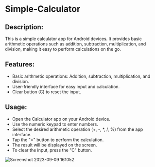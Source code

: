 # Simple-Calculator

## Description:
This is a simple calculator app for Android devices. It provides basic arithmetic operations such as addition, subtraction, multiplication, and division, making it easy to perform calculations on the go.


## Features:
* Basic arithmetic operations: Addition, subtraction, multiplication, and division.
* User-friendly interface for easy input and calculation.
* Clear button (C) to reset the input.


## Usage:
* Open the Calculator app on your Android device.
* Use the numeric keypad to enter numbers.
* Select the desired arithmetic operation (+, -, *, /, %) from the app interface.
* Tap the "=" button to perform the calculation.
* The result will be displayed on the screen.
* To clear the input, press the "C" button.
  

![Screenshot 2023-09-09 161052](https://github.com/AdityasGtHub/Simple-Calculator/assets/121026525/98258437-0453-4f7d-8c1d-89ada3d5e66a)

